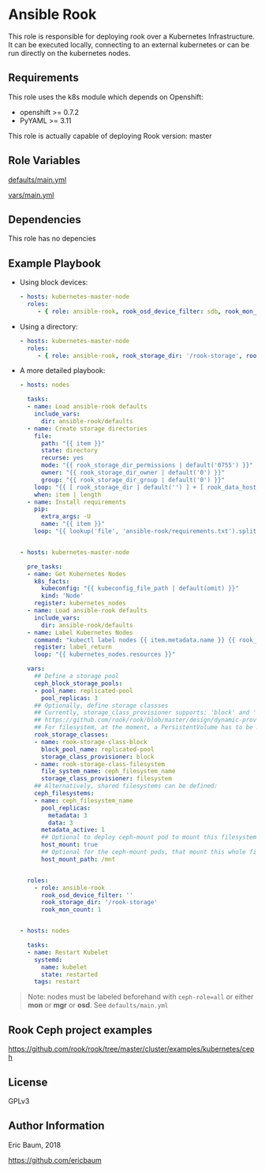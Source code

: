 Ansible Rook
=========

This role is responsible for deploying rook over a
Kubernetes Infrastructure. It can be executed locally,
connecting to an external kubernetes or can be run directly
on the kubernetes nodes.

Requirements
------------

This role uses the k8s module which depends on Openshift:

* openshift >= 0.7.2
* PyYAML >= 3.11

This role is actually capable of deploying Rook version: master

Role Variables
--------------

[defaults/main.yml](defaults/main.yml)

[vars/main.yml](vars/main.yml)

Dependencies
------------

This role has no depencies

Example Playbook
----------------
- Using block devices:
    ```yaml
    - hosts: kubernetes-master-node
      roles:
         - { role: ansible-rook, rook_osd_device_filter: sdb, rook_mon_count: 1 }
    ```
- Using a directory:
    ```yaml
    - hosts: kubernetes-master-node
      roles:
         - { role: ansible-rook, rook_storage_dir: '/rook-storage', rook_mon_count: 3 }
    ```
- A more detailed playbook:
    ```yaml
    - hosts: nodes

      tasks:
      - name: Load ansible-rook defaults
        include_vars:
          dir: ansible-rook/defaults
      - name: Create storage directories
        file:
          path: "{{ item }}"
          state: directory
          recurse: yes
          mode: "{{ rook_storage_dir_permissions | default('0755') }}"
          owner: "{{ rook_storage_dir_owner | default('0') }}"
          group: "{{ rook_storage_dir_group | default('0') }}"
        loop: "{{ [ rook_storage_dir | default('') ] + [ rook_data_host_path | default('') ] }}"
        when: item | length
      - name: Install requirements
        pip:
          extra_args: -U
          name: "{{ item }}"
        loop: "{{ lookup('file', 'ansible-rook/requirements.txt').splitlines() }}"


    - hosts: kubernetes-master-node

      pre_tasks:
      - name: Get Kubernetes Nodes
        k8s_facts:
          kubeconfig: "{{ kubeconfig_file_path | default(omit) }}"
          kind: 'Node'
        register: kubernetes_nodes
      - name: Load ansible-rook defaults
        include_vars:
          dir: ansible-rook/defaults
      - name: Label Kubernetes Nodes
        command: "kubectl label nodes {{ item.metadata.name }} {{ rook_node_label_key }}={{ rook_node_label_all }} --overwrite=true"
        register: label_return
        loop: "{{ kubernetes_nodes.resources }}"

      vars:
        ## Define a storage pool
        ceph_block_storage_pools:
        - pool_name: replicated-pool
          pool_replicas: 3
        ## Optionally, define storage classses
        ## Currently, storage_class_provisioner supports: 'block' and 'filesystem'
        ## https://github.com/rook/rook/blob/master/design/dynamic-provision-filesystem.md
        ## For filesystem, at the moment, a PersistentVolume has to be manually created: https://github.com/rook/rook/issues/1125#issuecomment-469488011
        rook_storage_classes:
        - name: rook-storage-class-block
          block_pool_name: replicated-pool
          storage_class_provisioner: block
        - name: rook-storage-class-filesystem
          file_system_name: ceph_filesystem_name
          storage_class_provisioner: filesystem
        ## Alternatively, shared filesystems can be defined:
        ceph_filesystems:
        - name: ceph_filesystem_name
          pool_replicas:
            metadata: 3
            data: 3
          metadata_active: 1
          ## Optional to deploy ceph-mount pod to mount this filesystem on the host as well
          host_mount: true
          ## Optional for the ceph-mount pods, that mount this whole filesystem on the host
          host_mount_path: /mnt


      roles:
        - role: ansible-rook
          rook_osd_device_filter: ''
          rook_storage_dir: '/rook-storage'
          rook_mon_count: 1


    - hosts: nodes

      tasks:
      - name: Restart Kubelet
        systemd:
          name: kubelet
          state: restarted
        tags: restart
    ```

> Note: nodes must be labeled beforehand with `ceph-role=all` or either **mon** or **mgr** or **osd**.
> See `defaults/main.yml`

Rook Ceph project examples
-------
https://github.com/rook/rook/tree/master/cluster/examples/kubernetes/ceph

License
-------

GPLv3

Author Information
------------------

Eric Baum, 2018

https://github.com/ericbaum
